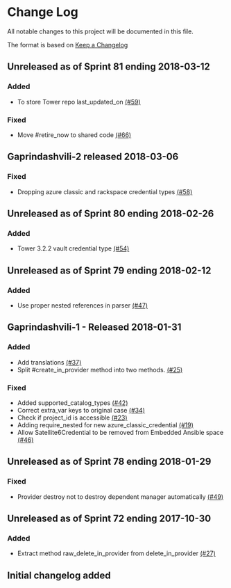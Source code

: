# Change Log

All notable changes to this project will be documented in this file.

The format is based on [Keep a Changelog](http://keepachangelog.com/en/1.0.0/)


## Unreleased as of Sprint 81 ending 2018-03-12

### Added
- To store Tower repo last_updated_on [(#59)](https://github.com/ManageIQ/manageiq-providers-ansible_tower/pull/59)

### Fixed
- Move #retire_now to shared code [(#66)](https://github.com/ManageIQ/manageiq-providers-ansible_tower/pull/66) 

## Gaprindashvili-2 released 2018-03-06

### Fixed
- Dropping azure classic and rackspace credential types [(#58)](https://github.com/ManageIQ/manageiq-providers-ansible_tower/pull/58)

## Unreleased as of Sprint 80 ending 2018-02-26

### Added
- Tower 3.2.2 vault credential type [(#54)](https://github.com/ManageIQ/manageiq-providers-ansible_tower/pull/54)

## Unreleased as of Sprint 79 ending 2018-02-12

### Added
- Use proper nested references in parser [(#47)](https://github.com/ManageIQ/manageiq-providers-ansible_tower/pull/47)

## Gaprindashvili-1 - Released 2018-01-31

### Added
- Add translations [(#37)](https://github.com/ManageIQ/manageiq-providers-ansible_tower/pull/37)
- Split #create_in_provider method into two methods. [(#25)](https://github.com/ManageIQ/manageiq-providers-ansible_tower/pull/25)

### Fixed
- Added supported_catalog_types [(#42)](https://github.com/ManageIQ/manageiq-providers-ansible_tower/pull/42)
- Correct extra_var keys to original case [(#34)](https://github.com/ManageIQ/manageiq-providers-ansible_tower/pull/34)
- Check if project_id is accessible [(#23)](https://github.com/ManageIQ/manageiq-providers-ansible_tower/pull/23)
- Adding require_nested for new azure_classic_credential [(#19)](https://github.com/ManageIQ/manageiq-providers-ansible_tower/pull/19)
- Allow Satellite6Credential to be removed from Embedded Ansible space [(#46)](https://github.com/ManageIQ/manageiq-providers-ansible_tower/pull/46)

## Unreleased as of Sprint 78 ending 2018-01-29

### Fixed
- Provider destroy not to destroy dependent manager automatically [(#49)](https://github.com/ManageIQ/manageiq-providers-ansible_tower/pull/49)

## Unreleased as of Sprint 72 ending 2017-10-30

### Added
- Extract method raw_delete_in_provider from delete_in_provider [(#27)](https://github.com/ManageIQ/manageiq-providers-ansible_tower/pull/27)

## Initial changelog added
